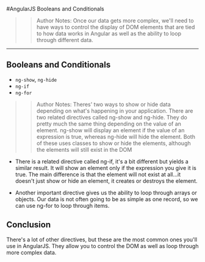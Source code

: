 <!-- .slide: data-state="title" -->
#AngularJS
Booleans and Conditionals

> > Author Notes:
Once our data gets more complex, we'll need to have ways to control the display of DOM elements that are tied to how data works in Angular as well as the ability to loop through different data.

---

## Booleans and Conditionals

- `ng-show`, `ng-hide`
- `ng-if`
- `ng-for`

> > Author Notes:
Theres' two ways to show or hide data depending on what's happening in your application. There are two related directives called ng-show and ng-hide. They do pretty much the same thing depending on the value of an element. ng-show will display an element if the value of an expression is true, whereas ng-hide will hide the element. Both of these uses classes to show or hide the elements, although the elements will still exist in the DOM

- There is a related directive called ng-if, it's a bit different but yields a similar result. It will show an element only if the expression you give it is true. The main difference is that the element will not exist at all...it doesn't just show or hide an element, it creates or destroys the element.

- Another important directive gives us the ability to loop through arrays or objects. Our data is not often going to be as simple as one record, so we can use ng-for to loop through items.


## Conclusion
There's a lot of other directives, but these are the most common ones you'll use in AngularJS. They allow you to control the DOM as well as loop through more complex data.
